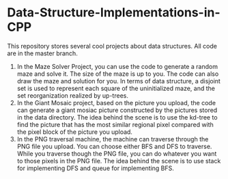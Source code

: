 # Data-Structure-Implementations-in-CPP
This repository stores several cool projects about data structures. All code are in the master branch.
1) In the Maze Solver Project, you can use the code to generate a random maze and solve it. The size of the maze is up to you. The code can also draw the maze and solution for you. In terms of data structure, a disjoint set is used to represent each square of the uninitialized maze, and the set reorganization realized by up-trees.
2) In the Giant Mosaic project, based on the picture you upload, the code can generate a giant mosiac picture constructed by the pictures stored in the data directory. The idea behind the scene is to use the kd-tree to find the picture that has the most similar regional pixel compared with the pixel block of the picture you upload. 
3) In the PNG traversal machine, the machine can traverse through the PNG file you upload. You can choose either BFS and DFS to traverse. While you traverse though the PNG file, you can do whatever you want to those pixels in the PNG file. The idea behind the scene is to use stack for implementing DFS and queue for implementing BFS. 
